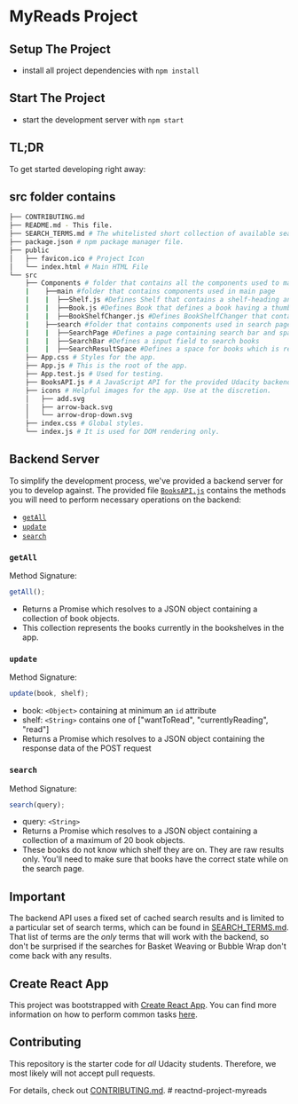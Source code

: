 # MyReads Project

## Setup The Project

- install all project dependencies with `npm install`

## Start The Project

- start the development server with `npm start`

## TL;DR

To get started developing right away:

## src folder contains

```bash
├── CONTRIBUTING.md
├── README.md - This file.
├── SEARCH_TERMS.md # The whitelisted short collection of available search terms for searching books related to that termm.
├── package.json # npm package manager file.
├── public
│   ├── favicon.ico # Project Icon
│   └── index.html # Main HTML File
└── src
    ├── Components # folder that contains all the components used to make the project except App Component
    |    ├──main #folder that contains components used in main page
    |    |  ├──Shelf.js #Defines Shelf that contains a shelf-heading and a list of books
    |    |  ├──Book.js #Defines Book that defines a book having a thumbnail, title and name of authors
    |    |  ├──BookShelfChanger.js #Defines BookShelfChanger that contains a list of options to move books from one folder to another or to none.
    |    ├──search #folder that contains components used in search page
    |    |  ├──SearchPage #Defines a page containing search bar and space for books
    |    |  ├──SearchBar #Defines a input field to search books
    |    |  ├──SearchResultSpace #Defines a space for books which is retrieved after searching is completed
    ├── App.css # Styles for the app.
    ├── App.js # This is the root of the app.
    ├── App.test.js # Used for testing.
    ├── BooksAPI.js # A JavaScript API for the provided Udacity backend. Instructions for the methods are below.
    ├── icons # Helpful images for the app. Use at the discretion.
    │   ├── add.svg
    │   ├── arrow-back.svg
    │   └── arrow-drop-down.svg
    ├── index.css # Global styles.
    └── index.js # It is used for DOM rendering only.
```


## Backend Server

To simplify the development process, we've provided a backend server for you to develop against. The provided file [`BooksAPI.js`](src/BooksAPI.js) contains the methods you will need to perform necessary operations on the backend:

- [`getAll`](#getall)
- [`update`](#update)
- [`search`](#search)

### `getAll`

Method Signature:

```js
getAll();
```

- Returns a Promise which resolves to a JSON object containing a collection of book objects.
- This collection represents the books currently in the bookshelves in the app.

### `update`

Method Signature:

```js
update(book, shelf);
```

- book: `<Object>` containing at minimum an `id` attribute
- shelf: `<String>` contains one of ["wantToRead", "currentlyReading", "read"]
- Returns a Promise which resolves to a JSON object containing the response data of the POST request

### `search`

Method Signature:

```js
search(query);
```

- query: `<String>`
- Returns a Promise which resolves to a JSON object containing a collection of a maximum of 20 book objects.
- These books do not know which shelf they are on. They are raw results only. You'll need to make sure that books have the correct state while on the search page.

## Important

The backend API uses a fixed set of cached search results and is limited to a particular set of search terms, which can be found in [SEARCH_TERMS.md](SEARCH_TERMS.md). That list of terms are the _only_ terms that will work with the backend, so don't be surprised if the searches for Basket Weaving or Bubble Wrap don't come back with any results.

## Create React App

This project was bootstrapped with [Create React App](https://github.com/facebookincubator/create-react-app). You can find more information on how to perform common tasks [here](https://github.com/facebookincubator/create-react-app/blob/master/packages/react-scripts/template/README.md).

## Contributing

This repository is the starter code for _all_ Udacity students. Therefore, we most likely will not accept pull requests.

For details, check out [CONTRIBUTING.md](CONTRIBUTING.md).
#   r e a c t n d - p r o j e c t - m y r e a d s 
 
 
